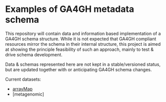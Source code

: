 # Examples of GA4GH metadata schema

This repository will contain data and information based implementation of a GA4GH schema structure. While it is not expected that GA4GH compliant resources mirror the schema in their internal structure, this project is aimed at showing the principle feasibility of such an approach, mainly to test & drive schema development.

Data & schemas represented here are not kept in a stable/versioned status, but are updated together with or anticipating GA4GH schema changes.

Current datasets:
* [arrayMap](http://arraymap.org)
* [metagenomic] 
